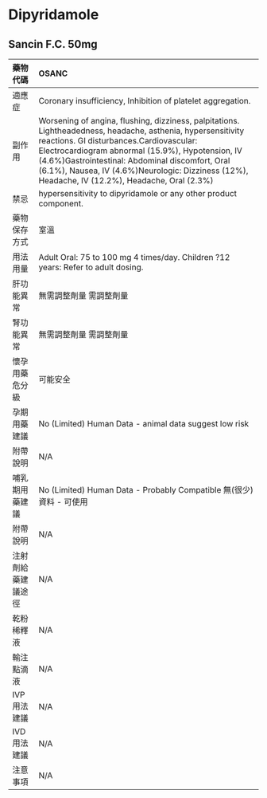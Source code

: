 # Dipyridamole

## Sancin F.C. 50mg

| 藥物代碼           | OSANC                                                                                                                                                                                                                                                                                                                                                             |
|:-------------------|:------------------------------------------------------------------------------------------------------------------------------------------------------------------------------------------------------------------------------------------------------------------------------------------------------------------------------------------------------------------|
| 適應症             | Coronary insufficiency, Inhibition of platelet aggregation.                                                                                                                                                                                                                                                                                                       |
| 副作用             | Worsening of angina, flushing, dizziness, palpitations. Lightheadedness, headache, asthenia, hypersensitivity reactions. GI disturbances.Cardiovascular: Electrocardiogram abnormal (15.9%), Hypotension, IV (4.6%)Gastrointestinal: Abdominal discomfort, Oral (6.1%), Nausea, IV (4.6%)Neurologic: Dizziness (12%), Headache, IV (12.2%), Headache, Oral (2.3%) |
| 禁忌               | hypersensitivity to dipyridamole or any other product component.                                                                                                                                                                                                                                                                                                  |
| 藥物保存方式       | 室溫                                                                                                                                                                                                                                                                                                                                                              |
| 用法用量           | Adult Oral: 75 to 100 mg 4 times/day. Children ?12 years: Refer to adult dosing.                                                                                                                                                                                                                                                                                  |
| 肝功能異常         | 無需調整劑量  需調整劑量                                                                                                                                                                                                                                                                                                                                          |
| 腎功能異常         | 無需調整劑量  需調整劑量                                                                                                                                                                                                                                                                                                                                          |
| 懷孕用藥危分級     | 可能安全                                                                                                                                                                                                                                                                                                                                                          |
| 孕期用藥建議       | No (Limited) Human Data - animal data suggest low risk                                                                                                                                                                                                                                                                                                            |
| 附帶說明           | N/A                                                                                                                                                                                                                                                                                                                                                               |
| 哺乳期用藥建議     | No (Limited) Human Data - Probably Compatible 無(很少)資料 - 可使用                                                                                                                                                                                                                                                                                               |
| 附帶說明           | N/A                                                                                                                                                                                                                                                                                                                                                               |
| 注射劑給藥建議途徑 | N/A                                                                                                                                                                                                                                                                                                                                                               |
| 乾粉稀釋液         | N/A                                                                                                                                                                                                                                                                                                                                                               |
| 輸注點滴液         | N/A                                                                                                                                                                                                                                                                                                                                                               |
| IVP 用法建議       | N/A                                                                                                                                                                                                                                                                                                                                                               |
| IVD 用法建議       | N/A                                                                                                                                                                                                                                                                                                                                                               |
| 注意事項           | N/A                                                                                                                                                                                                                                                                                                                                                               |

